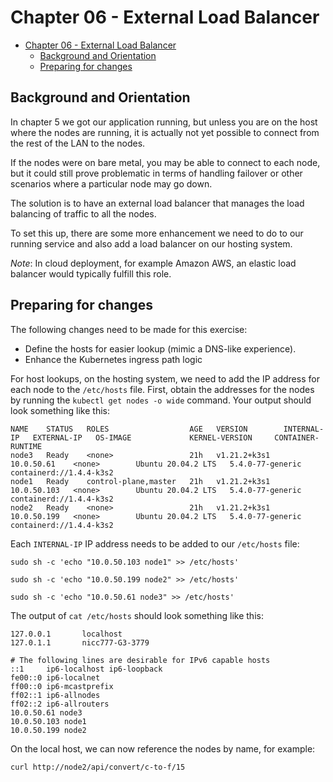 # Chapter 06 - External Load Balancer

- [Chapter 06 - External Load Balancer](#chapter-06---external-load-balancer)
  - [Background and Orientation](#background-and-orientation)
  - [Preparing for changes](#preparing-for-changes)

## Background and Orientation

In chapter 5 we got our application running, but unless you are on the host where the nodes are running, it is actually not yet possible to connect from the rest of the LAN to the nodes. 

If the nodes were on bare metal, you may be able to connect to each node, but it could still prove problematic in terms of handling failover or other scenarios where a particular node may go down.

The solution is to have an external load balancer that manages the load balancing of traffic to all the nodes.

To set this up, there are some more enhancement we need to do to our running service and also add a load balancer on our hosting system.

_*Note*_: In cloud deployment, for example Amazon AWS, an elastic load balancer would typically fulfill this role.

## Preparing for changes

The following changes need to be made for this exercise:

* Define the hosts for easier lookup (mimic a DNS-like experience).
* Enhance the Kubernetes ingress path logic

For host lookups, on the hosting system, we need to add the IP address for each node to the `/etc/hosts` file. First, obtain the addresses for the nodes by running the `kubectl get nodes -o wide` command. Your output should look something like this:

```text
NAME    STATUS   ROLES                  AGE   VERSION        INTERNAL-IP   EXTERNAL-IP   OS-IMAGE             KERNEL-VERSION     CONTAINER-RUNTIME
node3   Ready    <none>                 21h   v1.21.2+k3s1   10.0.50.61    <none>        Ubuntu 20.04.2 LTS   5.4.0-77-generic   containerd://1.4.4-k3s2
node1   Ready    control-plane,master   21h   v1.21.2+k3s1   10.0.50.103   <none>        Ubuntu 20.04.2 LTS   5.4.0-77-generic   containerd://1.4.4-k3s2
node2   Ready    <none>                 21h   v1.21.2+k3s1   10.0.50.199   <none>        Ubuntu 20.04.2 LTS   5.4.0-77-generic   containerd://1.4.4-k3s2
```

Each `INTERNAL-IP` IP address needs to be added to our  `/etc/hosts` file:

```shell
sudo sh -c 'echo "10.0.50.103 node1" >> /etc/hosts'

sudo sh -c 'echo "10.0.50.199 node2" >> /etc/hosts'

sudo sh -c 'echo "10.0.50.61 node3" >> /etc/hosts'
```

The output of `cat /etc/hosts` should look something like this:

```text
127.0.0.1       localhost
127.0.1.1       nicc777-G3-3779

# The following lines are desirable for IPv6 capable hosts
::1     ip6-localhost ip6-loopback
fe00::0 ip6-localnet
ff00::0 ip6-mcastprefix
ff02::1 ip6-allnodes
ff02::2 ip6-allrouters
10.0.50.61 node3
10.0.50.103 node1
10.0.50.199 node2
```

On the local host, we can now reference the nodes by name, for example:

```shell
curl http://node2/api/convert/c-to-f/15
```

